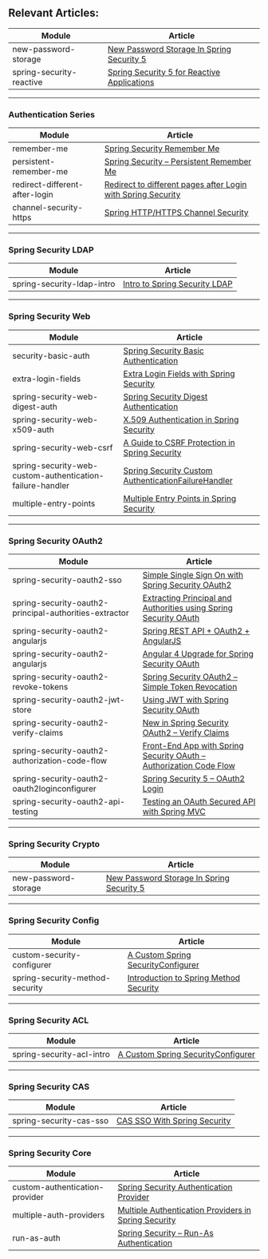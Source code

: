 ## Relevant Articles: 

Module | Article
--|--
new-password-storage | [New Password Storage In Spring Security 5](http://www.baeldung.com/spring-security-5-password-storage)
spring-security-reactive | [Spring Security 5 for Reactive Applications](https://www.baeldung.com/spring-security-5-reactive)
---

### Authentication Series
Module | Article
--|--
remember-me | [Spring Security Remember Me](http://www.baeldung.com/spring-security-remember-me)
persistent-remember-me | [Spring Security – Persistent Remember Me](http://www.baeldung.com/spring-security-persistent-remember-me)
redirect-different-after-login | [Redirect to different pages after Login with Spring Security](http://www.baeldung.com/spring_redirect_after_login)
channel-security-https | [Spring HTTP/HTTPS Channel Security](http://www.baeldung.com/spring-channel-security-https)

---

### Spring Security LDAP
Module | Article
--|--
spring-security-ldap-intro | [Intro to Spring Security LDAP](https://www.baeldung.com/spring-security-ldap)

---

### Spring Security Web
Module | Article
--|--
security-basic-auth | [Spring Security Basic Authentication](http://www.baeldung.com/spring-security-basic-authentication)
extra-login-fields | [Extra Login Fields with Spring Security](http://www.baeldung.com/spring-security-extra-login-fields)
spring-security-web-digest-auth | [Spring Security Digest Authentication](http://www.baeldung.com/spring-security-digest-authentication)
spring-security-web-x509-auth | [X.509 Authentication in Spring Security](http://www.baeldung.com/x-509-authentication-in-spring-security)
spring-security-web-csrf | [A Guide to CSRF Protection in Spring Security](http://www.baeldung.com/spring-security-csrf)
spring-security-web-custom-authentication-failure-handler | [Spring Security Custom AuthenticationFailureHandler](https://www.baeldung.com/spring-security-custom-authentication-failure-handler)
multiple-entry-points | [Multiple Entry Points in Spring Security](http://www.baeldung.com/spring-security-multiple-entry-points)
---

### Spring Security OAuth2
Module | Article
--|--
spring-security-oauth2-sso | [Simple Single Sign On with Spring Security OAuth2](http://www.baeldung.com/sso-spring-security-oauth2)
spring-security-oauth2-principal-authorities-extractor | [Extracting Principal and Authorities using Spring Security OAuth](https://www.baeldung.com/spring-security-oauth-principal-authorities-extractor)
spring-security-oauth2-angularjs | [Spring REST API + OAuth2 + AngularJS](http://www.baeldung.com/rest-api-spring-oauth2-angularjs)
spring-security-oauth2-angularjs | [Angular 4 Upgrade for Spring Security OAuth](http://www.baeldung.com/angular-4-upgrade-for-spring-security-oauth/)
spring-security-oauth2-revoke-tokens | [Spring Security OAuth2 – Simple Token Revocation](http://www.baeldung.com/spring-security-oauth-revoke-tokens)
spring-security-oauth2-jwt-store | [Using JWT with Spring Security OAuth](http://www.baeldung.com/spring-security-oauth-jwt)
spring-security-oauth2-verify-claims | [New in Spring Security OAuth2 – Verify Claims](http://www.baeldung.com/spring-security-oauth-2-verify-claims)
spring-security-oauth2-authorization-code-flow | [Front-End App with Spring Security OAuth – Authorization Code Flow](https://www.baeldung.com/spring-security-oauth-authorization-code-flow)
spring-security-oauth2-oauth2loginconfigurer | [Spring Security 5 – OAuth2 Login](https://www.baeldung.com/spring-security-5-oauth2-login)
spring-security-oauth2-api-testing | [Testing an OAuth Secured API with Spring MVC](http://www.baeldung.com/oauth-api-testing-with-spring-mvc)

---

### Spring Security Crypto
Module | Article
--|--
new-password-storage | [New Password Storage In Spring Security 5](http://www.baeldung.com/spring-security-5-password-storage)

---
### Spring Security Config

Module | Article
--|--
custom-security-configurer | [A Custom Spring SecurityConfigurer](http://www.baeldung.com/spring-security-custom-configurer)
spring-security-method-security | [Introduction to Spring Method Security](https://www.baeldung.com/spring-security-method-security)

---
### Spring Security ACL

Module | Article
--|--
spring-security-acl-intro | [A Custom Spring SecurityConfigurer](http://www.baeldung.com/spring-security-custom-configurer)

---
### Spring Security CAS

Module | Article
--|--
spring-security-cas-sso | [CAS SSO With Spring Security](https://www.baeldung.com/spring-security-cas-sso)

---
### Spring Security Core

Module | Article
--|--
custom-authentication-provider | [Spring Security Authentication Provider](http://www.baeldung.com/spring-security-authentication-provider)
multiple-auth-providers | [Multiple Authentication Providers in Spring Security](http://www.baeldung.com/spring-security-multiple-auth-providers)
run-as-auth | [Spring Security – Run-As Authentication](http://www.baeldung.com/spring-security-run-as-auth)
